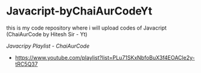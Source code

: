 # Javacript-byChaiAurCodeYt
this is my code repository where i will upload codes of Javacript (ChaiAurCode by Hitesh Sir - Yt)

*Javacripy Playlist - ChaiAurCode*
- https://www.youtube.com/playlist?list=PLu71SKxNbfoBuX3f4EOACle2y-tRC5Q37
